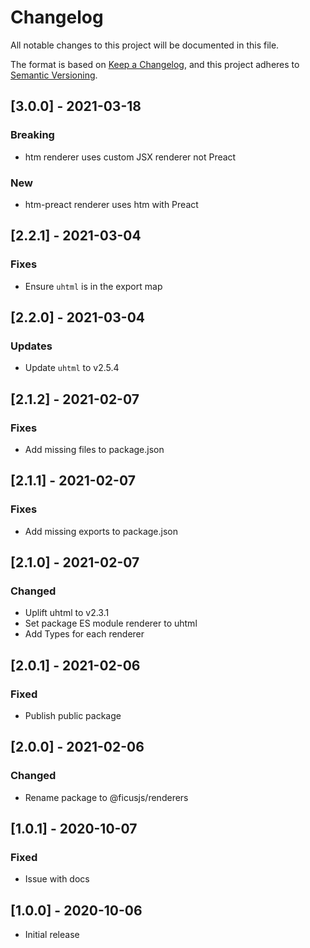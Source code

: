# Changelog

All notable changes to this project will be documented in this file.

The format is based on [Keep a Changelog](https://keepachangelog.com/en/1.0.0/),
and this project adheres to [Semantic Versioning](https://semver.org/spec/v2.0.0.html).

## [3.0.0] - 2021-03-18

### Breaking
- htm renderer uses custom JSX renderer not Preact

### New
- htm-preact renderer uses htm with Preact

## [2.2.1] - 2021-03-04

### Fixes
- Ensure `uhtml` is in the export map

## [2.2.0] - 2021-03-04

### Updates
- Update `uhtml` to v2.5.4

## [2.1.2] - 2021-02-07

### Fixes
- Add missing files to package.json

## [2.1.1] - 2021-02-07

### Fixes
- Add missing exports to package.json

## [2.1.0] - 2021-02-07

### Changed
- Uplift uhtml to v2.3.1
- Set package ES module renderer to uhtml
- Add Types for each renderer

## [2.0.1] - 2021-02-06

### Fixed
- Publish public package

## [2.0.0] - 2021-02-06

### Changed
- Rename package to @ficusjs/renderers

## [1.0.1] - 2020-10-07

### Fixed
- Issue with docs

## [1.0.0] - 2020-10-06

- Initial release
